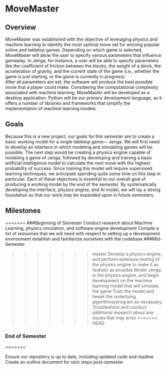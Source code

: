 # MoveMaster 


## Overview
MoveMaster was established with the objective of leveraging physics and machine learning to identify the most optimal move set for winning popular online and tabletop games. 
Depending on which game is selected, MoveMaster will allow the user to specify various parameters that influence gameplay. 
In Jenga, for instance, a user will be able to specify parameters like the coefficient of friction between the blocks, the weight of a block, the acceleration of gravity, and the current state of the game (i.e., whether the game is just starting, or the game is currently in progress).  
After all parameters are set, the software will produce the best possible move that a player could make. 
Considering the computational complexity associated with machine learning, MoveMaster will be developed as a desktop application. Python will be our primary development language, as it offers a number of libraries and frameworks that simplify the implementation of machine learning models.


## Goals
Because this is a new project, our goals for this semester are to create a basic working model for a single tabletop game— Jenga. 
We will first need to develop an interface in which modeling and simulating games will be possible. 
The next step would be creating a physics engine capable of modeling a game of Jenga, followed by developing and training a basic artificial intelligence model to calculate the next move with the highest probability of success. 
Since training this model will require supervised learning techniques, we anticipate spending quite some time on this step in particular.
Each of these objectives is essential to our overall goal of producing a working model by the end of the semester. By systematically developing the interface, physics engine, and AI model, we will lay a strong foundation so that our work may be expanded upon in future semesters.


## Milestones

=======
###Beginning of Semester
Conduct research about Machine Learning, physics simulation, and software engine development
Compile a list of resources that we will need with respect to setting up a development environment
establish and familiarize ourselves with the codebase
###Mid-Semester
>>>>>>> master
Develop a physics engine, and perform extensive testing of the physics engine to make it as realistic as possible
Model Jenga in the physics engine, and begin development on the machine learning model that will simulate the game
Train the model and tweak the underlying algorithms/program as necessary
Troubleshoot and conduct additional research about any issues that may arise
<<<<<<< HEAD
### End of Semester
=======

Ensure our repository is up to date, including updated code and readme
Create an outline document for next steps post-semester

